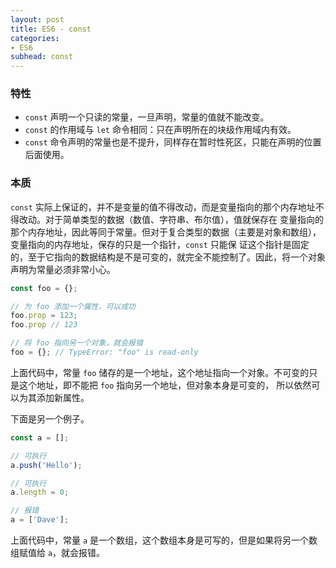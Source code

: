```yaml
---
layout: post
title: ES6 - const
categories:
- ES6
subhead: const
---
```


### 特性
* `const` 声明一个只读的常量，一旦声明，常量的值就不能改变。
* `const` 的作用域与 `let` 命令相同：只在声明所在的块级作用域内有效。
* `const` 命令声明的常量也是不提升，同样存在暂时性死区，只能在声明的位置后面使用。

### 本质

`const` 实际上保证的，并不是变量的值不得改动，而是变量指向的那个内存地址不得改动。对于简单类型的数据（数值、字符串、布尔值），值就保存在
变量指向的那个内存地址，因此等同于常量。但对于复合类型的数据（主要是对象和数组），变量指向的内存地址，保存的只是一个指针，`const` 只能保
证这个指针是固定的，至于它指向的数据结构是不是可变的，就完全不能控制了。因此，将一个对象声明为常量必须非常小心。
<!--break-->
```js
const foo = {};

// 为 foo 添加一个属性，可以成功
foo.prop = 123;
foo.prop // 123

// 将 foo 指向另一个对象，就会报错
foo = {}; // TypeError: "foo" is read-only
```

上面代码中，常量 `foo` 储存的是一个地址，这个地址指向一个对象。不可变的只是这个地址，即不能把 `foo` 指向另一个地址，但对象本身是可变的，
所以依然可以为其添加新属性。

下面是另一个例子。

```js
const a = [];

// 可执行
a.push('Hello');

// 可执行
a.length = 0;

// 报错
a = ['Dave'];
```

上面代码中，常量 `a` 是一个数组，这个数组本身是可写的，但是如果将另一个数组赋值给 `a`，就会报错。